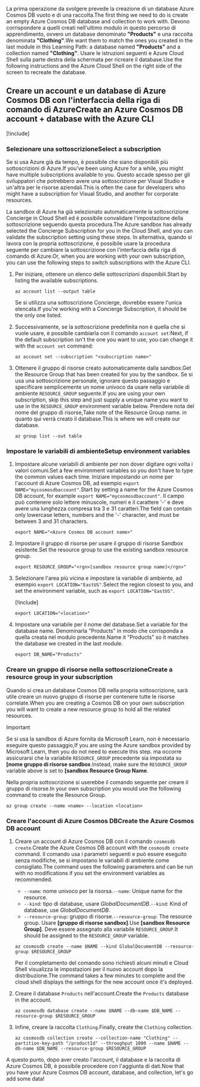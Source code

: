 <span data-ttu-id="57282-101">La prima operazione da svolgere prevede la creazione di un database Azure Cosmos DB vuoto e di una raccolta.</span><span class="sxs-lookup"><span data-stu-id="57282-101">The first thing we need to do is create an empty Azure Cosmos DB database and collection to work with.</span></span> <span data-ttu-id="57282-102">Devono corrispondere a quelli creati nell'ultimo modulo in questo percorso di apprendimento, ovvero un database denominato **"Products"** e una raccolta denominata **"Clothing"**.</span><span class="sxs-lookup"><span data-stu-id="57282-102">We want them to match the ones you created in the last module in this Learning Path: a database named **"Products"** and a collection named **"Clothing"**.</span></span> <span data-ttu-id="57282-103">Usare le istruzioni seguenti e Azure Cloud Shell sulla parte destra della schermata per ricreare il database.</span><span class="sxs-lookup"><span data-stu-id="57282-103">Use the following instructions and the Azure Cloud Shell on the right side of the screen to recreate the database.</span></span>

## <a name="create-an-azure-cosmos-db-account--database-with-the-azure-cli"></a><span data-ttu-id="57282-104">Creare un account e un database di Azure Cosmos DB con l'interfaccia della riga di comando di Azure</span><span class="sxs-lookup"><span data-stu-id="57282-104">Create an Azure Cosmos DB account + database with the Azure CLI</span></span>

[!include[](../../../includes/azure-sandbox-activate.md)]

### <a name="select-a-subscription"></a><span data-ttu-id="57282-105">Selezionare una sottoscrizione</span><span class="sxs-lookup"><span data-stu-id="57282-105">Select a subscription</span></span>

<span data-ttu-id="57282-106">Se si usa Azure già da tempo, è possibile che siano disponibili più sottoscrizioni di Azure.</span><span class="sxs-lookup"><span data-stu-id="57282-106">If you've been using Azure for a while, you might have multiple subscriptions available to you.</span></span> <span data-ttu-id="57282-107">Questo accade spesso per gli sviluppatori che potrebbero avere una sottoscrizione per Visual Studio e un'altra per le risorse aziendali.</span><span class="sxs-lookup"><span data-stu-id="57282-107">This is often the case for developers who might have a subscription for Visual Studio, and another for corporate resources.</span></span>

<span data-ttu-id="57282-108">La sandbox di Azure ha già selezionato automaticamente la sottoscrizione Concierge in Cloud Shell ed è possibile convalidare l'impostazione della sottoscrizione seguendo questa procedura.</span><span class="sxs-lookup"><span data-stu-id="57282-108">The Azure sandbox has already selected the Concierge Subscription for you in the Cloud Shell, and you can validate the subscription setting using these steps.</span></span> <span data-ttu-id="57282-109">In alternativa, quando si lavora con la propria sottoscrizione, è possibile usare la procedura seguente per cambiare la sottoscrizione con l'interfaccia della riga di comando di Azure.</span><span class="sxs-lookup"><span data-stu-id="57282-109">Or, when you are working with your own subscription, you can use the following steps to switch subscriptions with the Azure CLI.</span></span>

1. <span data-ttu-id="57282-110">Per iniziare, ottenere un elenco delle sottoscrizioni disponibili.</span><span class="sxs-lookup"><span data-stu-id="57282-110">Start by listing the available subscriptions.</span></span>

    ```azurecli
    az account list --output table
    ```

   <span data-ttu-id="57282-111">Se si utilizza una sottoscrizione Concierge, dovrebbe essere l'unica elencata.</span><span class="sxs-lookup"><span data-stu-id="57282-111">If you're working with a Concierge Subscription, it should be the only one listed.</span></span>

1. <span data-ttu-id="57282-112">Successivamente, se la sottoscrizione predefinita non è quella che si vuole usare, è possibile cambiarla con il comando `account set`:</span><span class="sxs-lookup"><span data-stu-id="57282-112">Next, if the default subscription isn't the one you want to use, you can change it with the `account set` command:</span></span>

    ```azurecli
    az account set --subscription "<subscription name>"
    ```
    
1. <span data-ttu-id="57282-113">Ottenere il gruppo di risorse creato automaticamente dalla sandbox.</span><span class="sxs-lookup"><span data-stu-id="57282-113">Get the Resource Group that has been created for you by the sandbox.</span></span> <span data-ttu-id="57282-114">Se si usa una sottoscrizione personale, ignorare questo passaggio e specificare semplicemente un nome univoco da usare nella variabile di ambiente `RESOURCE_GROUP` seguente.</span><span class="sxs-lookup"><span data-stu-id="57282-114">If you are using your own subscription, skip this step and just supply a unique name you want to use in the `RESOURCE_GROUP` environment variable below.</span></span> <span data-ttu-id="57282-115">Prendere nota del nome del gruppo di risorse,</span><span class="sxs-lookup"><span data-stu-id="57282-115">Take note of the Resource Group name.</span></span> <span data-ttu-id="57282-116">in quanto qui verrà creato il database.</span><span class="sxs-lookup"><span data-stu-id="57282-116">This is where we will create our database.</span></span>

    ```azurecli
    az group list --out table
    ```
### <a name="setup-environment-variables"></a><span data-ttu-id="57282-117">Impostare le variabili di ambiente</span><span class="sxs-lookup"><span data-stu-id="57282-117">Setup environment variables</span></span>

1. <span data-ttu-id="57282-118">Impostare alcune variabili di ambiente per non dover digitare ogni volta i valori comuni.</span><span class="sxs-lookup"><span data-stu-id="57282-118">Set a few environment variables so you don't have to type the common values each time.</span></span> <span data-ttu-id="57282-119">Iniziare impostando un nome per l'account di Azure Cosmos DB, ad esempio `export NAME="mycosmosdbaccount"`.</span><span class="sxs-lookup"><span data-stu-id="57282-119">Start by setting a name for the Azure Cosmos DB account, for example `export NAME="mycosmosdbaccount"`.</span></span> <span data-ttu-id="57282-120">Il campo può contenere solo lettere minuscole, numeri e il carattere '-' e deve avere una lunghezza compresa tra 3 e 31 caratteri.</span><span class="sxs-lookup"><span data-stu-id="57282-120">The field can contain only lowercase letters, numbers and the '-' character, and must be between 3 and 31 characters.</span></span>

    ```azurecli
    export NAME="<Azure Cosmos DB account name>"
    ```

1. <span data-ttu-id="57282-121">Impostare il gruppo di risorse per usare il gruppo di risorse Sandbox esistente.</span><span class="sxs-lookup"><span data-stu-id="57282-121">Set the resource group to use the existing sandbox resource group.</span></span>

    ```azurecli
    export RESOURCE_GROUP="<rgn>[sandbox resource group name]</rgn>"
    ```

1. <span data-ttu-id="57282-122">Selezionare l'area più vicina e impostare la variabile di ambiente, ad esempio `export LOCATION="EastUS"`.</span><span class="sxs-lookup"><span data-stu-id="57282-122">Select the region closest to you, and set the environment variable, such as `export LOCATION="EastUS"`.</span></span>

    [!include[](../../../includes/azure-sandbox-regions-first-mention-note.md)]

    ```azurecli
    export LOCATION="<location>"
    ```

1. <span data-ttu-id="57282-123">Impostare una variabile per il nome del database.</span><span class="sxs-lookup"><span data-stu-id="57282-123">Set a variable for the database name.</span></span> <span data-ttu-id="57282-124">Denominarla "Products" in modo che corrisponda a quella creata nel modulo precedente.</span><span class="sxs-lookup"><span data-stu-id="57282-124">Name it "Products" so it matches the database we created in the last module.</span></span>

    ```azurecli
    export DB_NAME="Products"
    ```

### <a name="create-a-resource-group-in-your-subscription"></a><span data-ttu-id="57282-125">Creare un gruppo di risorse nella sottoscrizione</span><span class="sxs-lookup"><span data-stu-id="57282-125">Create a resource group in your subscription</span></span>

<span data-ttu-id="57282-126">Quando si crea un database Cosmos DB nella propria sottoscrizione, sarà utile creare un nuovo gruppo di risorse per contenere tutte le risorse correlate.</span><span class="sxs-lookup"><span data-stu-id="57282-126">When you are creating a Cosmos DB on your own subscription you will want to create a new resource group to hold all the related resources.</span></span>

> [!IMPORTANT]
> <span data-ttu-id="57282-127">Se si usa la sandbox di Azure fornita da Microsoft Learn, non è necessario eseguire questo passaggio,</span><span class="sxs-lookup"><span data-stu-id="57282-127">If you are using the Azure sandbox provided by Microsoft Learn, then you do not need to execute this step.</span></span> <span data-ttu-id="57282-128">ma occorre assicurarsi che la variabile `RESOURCE_GROUP` precedente sia impostata su **<rgn>[nome gruppo di risorse sandbox</rgn>**.</span><span class="sxs-lookup"><span data-stu-id="57282-128">Instead, make sure the `RESOURCE_GROUP` variable above is set to **<rgn>[sandbox Resource Group Name</rgn>**.</span></span>

<span data-ttu-id="57282-129">Nella propria sottoscrizione si userebbe il comando seguente per creare il gruppo di risorse.</span><span class="sxs-lookup"><span data-stu-id="57282-129">In your own subscription you would use the following command to create the Resource Group.</span></span> 

```azurecli
az group create --name <name> --location <location>
```

### <a name="create-the-azure-cosmos-db-account"></a><span data-ttu-id="57282-130">Creare l'account di Azure Cosmos DB</span><span class="sxs-lookup"><span data-stu-id="57282-130">Create the Azure Cosmos DB account</span></span>

1. <span data-ttu-id="57282-131">Creare un account di Azure Cosmos DB con il comando `cosmosdb create`.</span><span class="sxs-lookup"><span data-stu-id="57282-131">Create the Azure Cosmos DB account with the `cosmosdb create` command.</span></span> <span data-ttu-id="57282-132">Il comando usa i parametri seguenti e può essere eseguito senza modifiche, se si impostano le variabili di ambiente come consigliato.</span><span class="sxs-lookup"><span data-stu-id="57282-132">The command uses the following parameters and can be run with no modifications if you set the environment variables as recommended.</span></span>
    - <span data-ttu-id="57282-133">`--name`: nome univoco per la risorsa.</span><span class="sxs-lookup"><span data-stu-id="57282-133">`--name`: Unique name for the resource.</span></span>
    - <span data-ttu-id="57282-134">`--kind`: tipo di database, usare _GlobalDocumentDB_.</span><span class="sxs-lookup"><span data-stu-id="57282-134">`--kind`: Kind of database, use _GlobalDocumentDB_.</span></span>
    - <span data-ttu-id="57282-135">`--resource-group`: gruppo di risorse.</span><span class="sxs-lookup"><span data-stu-id="57282-135">`--resource-group`: The resource group.</span></span> <span data-ttu-id="57282-136">Usare **<rgn>[gruppo di risorse sandbox]</rgn>**.</span><span class="sxs-lookup"><span data-stu-id="57282-136">Use **<rgn>[sandbox Resource Group]</rgn>**.</span></span> <span data-ttu-id="57282-137">Deve essere assegnato alla variabile `RESOURCE_GROUP`.</span><span class="sxs-lookup"><span data-stu-id="57282-137">It should be assigned to the `RESOURCE_GROUP` variable.</span></span>

    ```azurecli
    az cosmosdb create --name $NAME --kind GlobalDocumentDB --resource-group $RESOURCE_GROUP
    ```

    <span data-ttu-id="57282-138">Per il completamento del comando sono richiesti alcuni minuti e Cloud Shell visualizza le impostazioni per il nuovo account dopo la distribuzione.</span><span class="sxs-lookup"><span data-stu-id="57282-138">The command takes a few minutes to complete and the cloud shell displays the settings for the new account once it's deployed.</span></span>

1. <span data-ttu-id="57282-139">Creare il database `Products` nell'account.</span><span class="sxs-lookup"><span data-stu-id="57282-139">Create the `Products` database in the account.</span></span>

    ```azurecli
    az cosmosdb database create --name $NAME --db-name $DB_NAME --resource-group $RESOURCE_GROUP
    ```

1. <span data-ttu-id="57282-140">Infine, creare la raccolta `Clothing`.</span><span class="sxs-lookup"><span data-stu-id="57282-140">Finally, create the `Clothing` collection.</span></span>

    ```azurecli
    az cosmosdb collection create --collection-name "Clothing" --partition-key-path "/productId" --throughput 1000 --name $NAME --db-name $DB_NAME --resource-group $RESOURCE_GROUP
    ```

<span data-ttu-id="57282-141">A questo punto, dopo aver creato l'account, il database e la raccolta di Azure Cosmos DB, è possibile procedere con l'aggiunta di dati.</span><span class="sxs-lookup"><span data-stu-id="57282-141">Now that you have your Azure Cosmos DB account, database, and collection, let's go add some data!</span></span>